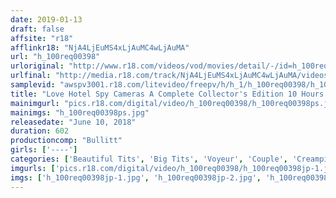 ```yaml
---
date: 2019-01-13
draft: false
affsite: "r18"
afflinkr18: "NjA4LjEuMS4xLjAuMC4wLjAuMA"
url: "h_100req00398"
urloriginal: "http://www.r18.com/videos/vod/movies/detail/-/id=h_100req00398"
urlfinal: "http://media.r18.com/track/NjA4LjEuMS4xLjAuMC4wLjAuMA/videos/vod/movies/detail/-/id=h_100req00398"
samplevid: "awspv3001.r18.com/litevideo/freepv/h/h_1/h_100req00398/h_100req00398_dmb_w.mp4"
title: "Love Hotel Spy Cameras A Complete Collector's Edition 10 Hours Starring 100 Sluts"
mainimgurl: "pics.r18.com/digital/video/h_100req00398/h_100req00398ps.jpg"
mainimgs: "h_100req00398ps.jpg"
releasedate: "June 10, 2018"
duration: 602
productioncomp: "Bullitt"
girls: ['----']
categories: ['Beautiful Tits', 'Big Tits', 'Voyeur', 'Couple', 'Creampie', 'Compilation', 'Over 4 Hours', 'Hi-Def']
imgurls: ['pics.r18.com/digital/video/h_100req00398/h_100req00398jp-1.jpg', 'pics.r18.com/digital/video/h_100req00398/h_100req00398jp-2.jpg', 'pics.r18.com/digital/video/h_100req00398/h_100req00398jp-3.jpg', 'pics.r18.com/digital/video/h_100req00398/h_100req00398jp-4.jpg', 'pics.r18.com/digital/video/h_100req00398/h_100req00398jp-5.jpg', 'pics.r18.com/digital/video/h_100req00398/h_100req00398jp-6.jpg', 'pics.r18.com/digital/video/h_100req00398/h_100req00398jp-7.jpg', 'pics.r18.com/digital/video/h_100req00398/h_100req00398jp-8.jpg', 'pics.r18.com/digital/video/h_100req00398/h_100req00398jp-9.jpg', 'pics.r18.com/digital/video/h_100req00398/h_100req00398jp-10.jpg', 'pics.r18.com/digital/video/h_100req00398/h_100req00398jp-11.jpg', 'pics.r18.com/digital/video/h_100req00398/h_100req00398jp-12.jpg', 'pics.r18.com/digital/video/h_100req00398/h_100req00398jp-13.jpg', 'pics.r18.com/digital/video/h_100req00398/h_100req00398jp-14.jpg', 'pics.r18.com/digital/video/h_100req00398/h_100req00398jp-15.jpg', 'pics.r18.com/digital/video/h_100req00398/h_100req00398jp-16.jpg', 'pics.r18.com/digital/video/h_100req00398/h_100req00398jp-17.jpg', 'pics.r18.com/digital/video/h_100req00398/h_100req00398jp-18.jpg', 'pics.r18.com/digital/video/h_100req00398/h_100req00398jp-19.jpg', 'pics.r18.com/digital/video/h_100req00398/h_100req00398jp-20.jpg']
imgs: ['h_100req00398jp-1.jpg', 'h_100req00398jp-2.jpg', 'h_100req00398jp-3.jpg', 'h_100req00398jp-4.jpg', 'h_100req00398jp-5.jpg', 'h_100req00398jp-6.jpg', 'h_100req00398jp-7.jpg', 'h_100req00398jp-8.jpg', 'h_100req00398jp-9.jpg', 'h_100req00398jp-10.jpg', 'h_100req00398jp-11.jpg', 'h_100req00398jp-12.jpg', 'h_100req00398jp-13.jpg', 'h_100req00398jp-14.jpg', 'h_100req00398jp-15.jpg', 'h_100req00398jp-16.jpg', 'h_100req00398jp-17.jpg', 'h_100req00398jp-18.jpg', 'h_100req00398jp-19.jpg', 'h_100req00398jp-20.jpg']
---
```

